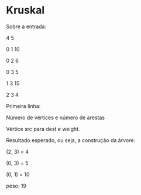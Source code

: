 # Kruskal

Sobre a entrada:

4 5

0 1 10

0 2 6

0 3 5

1 3 15

2 3 4


Primeira linha:

Número de vértices e número de arestas

Vértice src para dest e weight.

Resultado esperado, ou seja, a construção da árvore:

(2, 3) = 4

(0, 3) = 5

(0, 1) = 10

peso: 19

